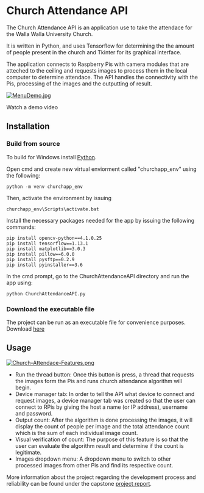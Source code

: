 Church Attendance API
=====================

The Church Attendance API is an application use to take the attendace for the Walla Walla University Church.

It is written in Python, and uses Tensorflow for determining the the amount of people present in the church and Tkinter for its graphical interface.

The application connects to Raspberry Pis with camera modules that are atteched to the ceiling and requests images to process them in the local computer to determine attendace. The API handles the connectivity with the Pis, processing of the images and the outputting of result.

[![MenuDemo.jpg](https://i.postimg.cc/hPFJJmgw/MenuDemo.jpg)](https://postimg.cc/qgLBSzNX)

Watch a demo video

Installation
---------------------

### Build from source

To build for Windows install [Python](https://www.python.org/downloads/release/python-373/).

Open cmd and create new virtual enviorment called "churchapp_env" using the following:

```
python -m venv churchapp_env
```
Then, activate the environment by issuing

```
churchapp_env\Scripts\activate.bat
```

Install the necessary packages needed for the app by issuing the following commands:

```
pip install opencv-python==4.1.0.25
pip install tensorflow==1.13.1
pip install matplotlib==3.0.3
pip install pillow==6.0.0
pip install pysftp==0.2.9
pip install pyinstaller==3.6
```

In the cmd prompt, go to the ChurchAttendanceAPI directory and run the app using:

```
python ChurchAttendanceAPI.py
```

### Download the executable file

The project can be run as an executable file for convenience purposes. Download [here](https://www.dropbox.com/s/qy2uhh94vxb8coo/ChurchAttendanceAPI.zip?dl=0)

Usage
-----

[![Church-Attendace-Features.png](https://i.postimg.cc/xdy73bFt/Church-Attendace-Features.png)](https://postimg.cc/sBxwV1zh)

-	Run the thread button: Once this button is press, a thread that requests the images form the Pis and runs church attendance algorithm will begin.
-	Device manager tab: In order to tell the API what device to connect and request images, a device manager tab was created so that the user can connect to RPis by giving the host a name (or IP address), username and password.
-	Output count: After the algorithm is done processing the images, it will display the count of people per image and the total attendance count which is the sum of each individual image count.
-	Visual verification of count: The purpose of this feature is so that the user can evaluate the algorithm result and determine if the count is legitimate. 
-	Images dropdown menu: A dropdown menu to switch to other processed images from other Pis and find its respective count. 

More information about the project regarding the development process and reliability can be found under the capstone [project report](https://www.dropbox.com/s/8sqb05b3igar5to/FinalReport2020_LuisJimenez.pdf?dl=0).
